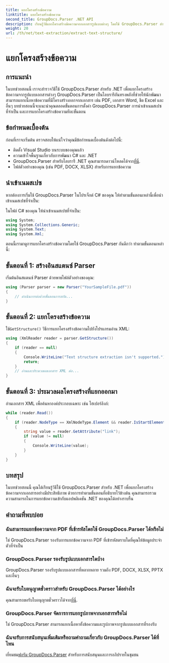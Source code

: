```yaml
---
title: แยกโครงสร้างข้อความ
linktitle: แยกโครงสร้างข้อความ
second_title: GroupDocs.Parser .NET API
description: เรียนรู้วิธีแยกโครงสร้างข้อความจากเอกสารรูปแบบต่างๆ โดยใช้ GroupDocs.Parser สำหรับ .NET บทช่วยสอนทีละขั้นตอนพร้อมตัวอย่างโค้ด
weight: 20
url: /th/net/text-extraction/extract-text-structure/
---
```


# แยกโครงสร้างข้อความ

## การแนะนำ
ในบทช่วยสอนนี้ เราจะสำรวจวิธีใช้ GroupDocs.Parser สำหรับ .NET เพื่อแยกโครงสร้างข้อความจากรูปแบบเอกสารต่างๆ GroupDocs.Parser เป็นไลบรารีอันทรงพลังที่ช่วยให้นักพัฒนาสามารถแยกเนื้อหาข้อความที่มีโครงสร้างออกจากเอกสาร เช่น PDF, เอกสาร Word, ชีต Excel และอื่นๆ บทช่วยสอนนี้จะแนะนำคุณตลอดขั้นตอนการตั้งค่า GroupDocs.Parser การนำเข้าเนมสเปซที่จำเป็น และการแยกโครงสร้างข้อความทีละขั้นตอน
## ข้อกำหนดเบื้องต้น
ก่อนที่เราจะเริ่มต้น ตรวจสอบให้แน่ใจว่าคุณมีข้อกำหนดเบื้องต้นดังต่อไปนี้:
- ติดตั้ง Visual Studio บนระบบของคุณแล้ว
- ความเข้าใจพื้นฐานเกี่ยวกับการพัฒนา C# และ .NET
-  GroupDocs.Parser สำหรับไลบรารี .NET คุณสามารถดาวน์โหลดได้จาก[ที่นี่](https://releases.groupdocs.com/parser/net/).
- ไฟล์ตัวอย่างของคุณ (เช่น PDF, DOCX, XLSX) สำหรับการแยกข้อความ
## นำเข้าเนมสเปซ
หากต้องการเริ่มใช้ GroupDocs.Parser ในโปรเจ็กต์ C# ของคุณ ให้ทำตามขั้นตอนเหล่านี้เพื่อนำเข้าเนมสเปซที่จำเป็น:

ในไฟล์ C# ของคุณ ให้นำเข้าเนมสเปซที่จำเป็น:
```csharp
using System;
using System.Collections.Generic;
using System.Text;
using System.Xml;
```
ตอนนี้เรามาดูการแยกโครงสร้างข้อความโดยใช้ GroupDocs.Parser กันดีกว่า ทำตามขั้นตอนเหล่านี้:
## ขั้นตอนที่ 1: สร้างอินสแตนซ์ Parser
เริ่มต้นอินสแตนซ์ Parser ด้วยพาธไฟล์ตัวอย่างของคุณ:
```csharp
using (Parser parser = new Parser("YourSampleFile.pdf"))
{
    // ดำเนินการต่อด้วยขั้นตอนการสกัด...
}
```
## ขั้นตอนที่ 2: แยกโครงสร้างข้อความ
 ใช้`GetStructure()` วิธีการแยกโครงสร้างข้อความไปยังโปรแกรมอ่าน XML:
```csharp
using (XmlReader reader = parser.GetStructure())
{
    if (reader == null)
    {
        Console.WriteLine("Text structure extraction isn't supported.");
        return;
    }
    // อ่านและประมวลผลเอกสาร XML ต่อ...
}
```
## ขั้นตอนที่ 3: ประมวลผลโครงสร้างที่แยกออกมา
อ่านเอกสาร XML เพื่อค้นหาองค์ประกอบเฉพาะ เช่น ไฮเปอร์ลิงก์:
```csharp
while (reader.Read())
{
    if (reader.NodeType == XmlNodeType.Element && reader.IsStartElement() && reader.Name.ToLowerInvariant() == "hyperlink")
    {
        string value = reader.GetAttribute("link");
        if (value != null)
        {
            Console.WriteLine(value);
        }
    }
}
```
## บทสรุป
ในบทช่วยสอนนี้ คุณได้เรียนรู้วิธีใช้ GroupDocs.Parser สำหรับ .NET เพื่อแยกโครงสร้างข้อความจากเอกสารอย่างมีประสิทธิภาพ ด้วยการทำตามขั้นตอนที่อธิบายไว้ข้างต้น คุณสามารถรวมความสามารถในการแยกข้อความเข้ากับแอปพลิเคชัน .NET ของคุณได้อย่างราบรื่น

## คำถามที่พบบ่อย
### ฉันสามารถแยกข้อความจาก PDF ที่เข้ารหัสโดยใช้ GroupDocs.Parser ได้หรือไม่
ใช่ GroupDocs.Parser รองรับการแยกข้อความจาก PDF ที่เข้ารหัสตราบใดที่คุณให้ข้อมูลประจำตัวที่จำเป็น
### GroupDocs.Parser รองรับรูปแบบเอกสารใดบ้าง
GroupDocs.Parser รองรับรูปแบบเอกสารที่หลากหลาย รวมถึง PDF, DOCX, XLSX, PPTX และอื่นๆ
### ฉันจะรับใบอนุญาตชั่วคราวสำหรับ GroupDocs.Parser ได้อย่างไร
 คุณสามารถขอรับใบอนุญาตชั่วคราวได้จาก[ที่นี่](https://purchase.groupdocs.com/temporary-license/).
### GroupDocs.Parser จัดการการแยกรูปภาพจากเอกสารหรือไม่
ใช่ GroupDocs.Parser สามารถแยกเนื้อหาทั้งข้อความและรูปภาพจากรูปแบบเอกสารที่รองรับ
### ฉันจะรับการสนับสนุนเพิ่มเติมหรือถามคำถามเกี่ยวกับ GroupDocs.Parser ได้ที่ไหน
 เยี่ยมชม[ฟอรัม GroupDocs.Parser](https://forum.groupdocs.com/c/parser/17) สำหรับการสนับสนุนและการอภิปรายในชุมชน